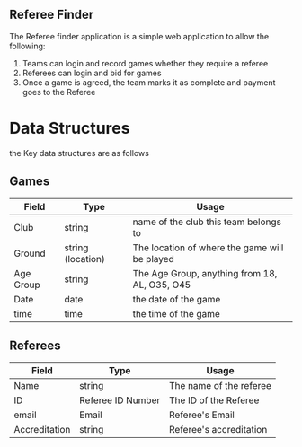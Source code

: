 ## Referee Finder
The Referee finder application is a simple web application to allow the following:

1. Teams can login and record games whether they require a referee
2. Referees can login and bid for games
3. Once a game is agreed, the team marks it as complete and payment goes to the Referee


# Data Structures
the Key data structures are as follows

## Games

| Field     | Type              | Usage | 
| --------- | ----------------- | ----- |
| Club      | string            | name of the club this team belongs to |
| Ground    | string (location) | The location of where the game will be played |
| Age Group | string            | The Age Group, anything from 18, AL, O35, O45 |
| Date      | date              | the date of the game |
| time      | time              | the time of the game |

## Referees
| Field     | Type              | Usage | 
| --------- | ----------------- | ----- |
| Name      | string            | The name of the referee |
| ID        | Referee ID Number | The ID of the Referee |
| email     | Email             | Referee's Email |
| Accreditation | string        | Referee's accreditation |